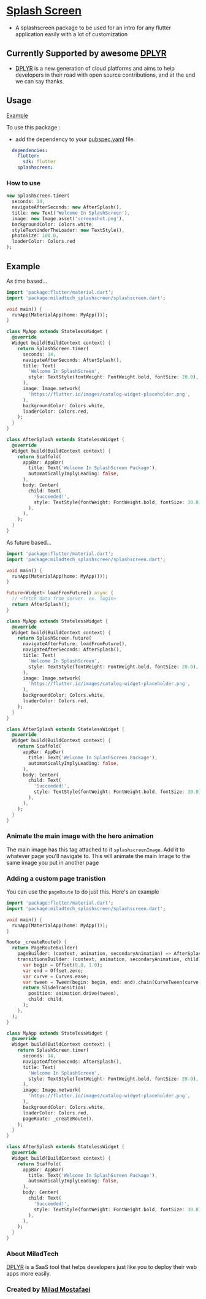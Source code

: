 # [Splash Screen](https://pub.dev/packages/miladtech_splashscreen)

* A splashscreen package to be used for an intro for any flutter application easily with a lot of customization

## Currently Supported by awesome [DPLYR](https://milad-tech.com)


* [DPLYR](https://dplyr.dev) is a new generation of cloud platforms and aims to help developers in their road with open source contributions, and at the end we can say thanks.


## Usage

[Example](https://github.com/mrmostafaei/SplashScreenFlutterPackage/blob/master/example/example.dart)

To use this package :

* add the dependency to your [pubspec.yaml](https://github.com/mrmostafaei/SplashScreenFlutterPackage/blob/master/pubspec.yaml) file.

```yaml
  dependencies:
    flutter:
      sdk: flutter
    splashscreen:
```

### How to use

``` dart
new SplashScreen.timer(
  seconds: 14,
  navigateAfterSeconds: new AfterSplash(),
  title: new Text('Welcome In SplashScreen'),
  image: new Image.asset('screenshot.png'),
  backgroundColor: Colors.white,
  styleTextUnderTheLoader: new TextStyle(),
  photoSize: 100.0,
  loaderColor: Colors.red
);
```

## Example

As time based...

``` dart
import 'package:flutter/material.dart';
import 'package:miladtech_splashscreen/splashscreen.dart';

void main() {
  runApp(MaterialApp(home: MyApp()));
}

class MyApp extends StatelessWidget {
  @override
  Widget build(BuildContext context) {
    return SplashScreen.timer(
      seconds: 14,
      navigateAfterSeconds: AfterSplash(),
      title: Text(
        'Welcome In SplashScreen',
        style: TextStyle(fontWeight: FontWeight.bold, fontSize: 20.0),
      ),
      image: Image.network(
        'https://flutter.io/images/catalog-widget-placeholder.png',
      ),
      backgroundColor: Colors.white,
      loaderColor: Colors.red,
    );
  }
}

class AfterSplash extends StatelessWidget {
  @override
  Widget build(BuildContext context) {
    return Scaffold(
      appBar: AppBar(
        title: Text('Welcome In SplashScreen Package'),
        automaticallyImplyLeading: false,
      ),
      body: Center(
        child: Text(
          'Succeeded!',
          style: TextStyle(fontWeight: FontWeight.bold, fontSize: 30.0),
        ),
      ),
    );
  }
}
```

As future based...

``` dart
import 'package:flutter/material.dart';
import 'package:miladtech_splashscreen/splashscreen.dart';

void main() {
  runApp(MaterialApp(home: MyApp()));
}

Future<Widget> loadFromFuture() async {
  // <fetch data from server. ex. login>
  return AfterSplash();
}

class MyApp extends StatelessWidget {
  @override
  Widget build(BuildContext context) {
    return SplashScreen.future(
      navigateAfterFuture: loadFromFuture(),
      navigateAfterSeconds: AfterSplash(),
      title: Text(
        'Welcome In SplashScreen',
        style: TextStyle(fontWeight: FontWeight.bold, fontSize: 20.0),
      ),
      image: Image.network(
        'https://flutter.io/images/catalog-widget-placeholder.png',
      ),
      backgroundColor: Colors.white,
      loaderColor: Colors.red,
    );
  }
}

class AfterSplash extends StatelessWidget {
  @override
  Widget build(BuildContext context) {
    return Scaffold(
      appBar: AppBar(
        title: Text('Welcome In SplashScreen Package'),
        automaticallyImplyLeading: false,
      ),
      body: Center(
        child: Text(
          'Succeeded!',
          style: TextStyle(fontWeight: FontWeight.bold, fontSize: 30.0),
        ),
      ),
    );
  }
}
```

### Animate the main image with the hero animation

The main image has this tag attached to it `splashscreenImage`. Add it to whatever page you'll navigate to. This will animate the main Image to the same image you put in another page

### Adding a custom page tranistion

You can use the `pageRoute` to do just this. Here's an example

```dart
import 'package:flutter/material.dart';
import 'package:miladtech_splashscreen/splashscreen.dart';

void main() {
  runApp(MaterialApp(home: MyApp()));
}

Route _createRoute() {
  return PageRouteBuilder(
    pageBuilder: (context, animation, secondaryAnimation) => AfterSplash(),
    transitionsBuilder: (context, animation, secondaryAnimation, child) {
      var begin = Offset(0.0, 1.0);
      var end = Offset.zero;
      var curve = Curves.ease;
      var tween = Tween(begin: begin, end: end).chain(CurveTween(curve: curve));
      return SlideTransition(
        position: animation.drive(tween),
        child: child,
      );
    },
  );
}

class MyApp extends StatelessWidget {
  @override
  Widget build(BuildContext context) {
    return SplashScreen.timer(
      seconds: 14,
      navigateAfterSeconds: AfterSplash(),
      title: Text(
        'Welcome In SplashScreen',
        style: TextStyle(fontWeight: FontWeight.bold, fontSize: 20.0),
      ),
      image: Image.network(
        'https://flutter.io/images/catalog-widget-placeholder.png',
      ),
      backgroundColor: Colors.white,
      loaderColor: Colors.red,
      pageRoute: _createRoute(),
    );
  }
}

class AfterSplash extends StatelessWidget {
  @override
  Widget build(BuildContext context) {
    return Scaffold(
      appBar: AppBar(
        title: Text('Welcome In SplashScreen Package'),
        automaticallyImplyLeading: false,
      ),
      body: Center(
        child: Text(
          'Succeeded!',
          style: TextStyle(fontWeight: FontWeight.bold, fontSize: 30.0),
        ),
      ),
    );
  }
}
```
### About MiladTech

[DPLYR](https://milad-tech.com) is a SaaS tool that helps developers just like you to deploy their web apps more easily.

### Created by [Milad Mostafaei](https://github.com/mrmostafaei)
